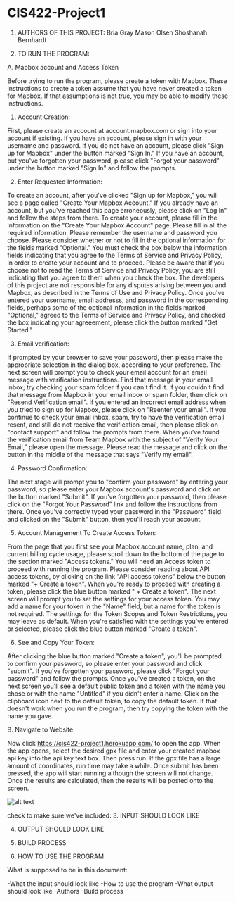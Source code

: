 # CIS422-Project1

1. AUTHORS OF THIS PROJECT:
Bria Gray 
Mason Olsen 
Shoshanah Bernhardt


2. TO RUN THE PROGRAM:

A. Mapbox account and Access Token 

Before trying to run the program, please create a token with Mapbox. These instructions to create a token assume that you have never created
a token for Mapbox. If that assumptions is not true, you may be able to modify these instructions. 

1. Account Creation: 

First, please create an account at account.mapbox.com or sign into your account if existing. 
If you have an account, please sign in with your username and password. 
If you do not have an account, please click "Sign up for Mapbox" under the button marked "Sign In."
If you have an account, but you've forgotten your password, please click "Forgot your password" under the button 
marked "Sign In" and follow the prompts.

2. Enter Requested Information:

To create an account, after you've clicked "Sign up for Mapbox," you will see a page called "Create Your Mapbox Account."
If you already have an account, but you've reached this page erroneously, please click on "Log In" and follow the steps from there.
To create your account, please fill in the information on the "Create Your Mapbox Account" page. Please fill in all the required information.
Please remember the username and password you choose. 
Please consider whether or not to fill in the optional information for the fields marked "Optional."
You must check the box below the information fields indicating that you agree to the Terms of Service and Privacy Policy, 
in order to create your account and to proceed.
Please be aware that if you choose not to read the Terms of Service and Privacy Policy, 
you are still indicating that you agree to them when you check the box.
The developers of this project are not responsible for any disputes arising between you and Mapbox, 
as described in the Terms of Use and Privacy Policy.
Once you've entered your username, email addresss, and password in the corresponding fields, perhaps some of the optional information in the 
fields marked "Optional," agreed to the Terms of Service and Privacy Policy, and checked the box indicating your agreeement, 
please click the button marked "Get Started."

3. Email verification:

If prompted by your browser to save your password, then please make the appropriate selection in the dialog box, according to your preference.
The next screen will prompt you to check your email account for an email message with verification instructions.
Find that message in your email inbox; try checking your spam folder if you can't find it.
If you couldn't find that message from Mapbox in your email inbox or spam folder, then click on "Resend Verification email". 
If you entered an incorrect email address when you tried to sign up for Mapbox, please click on "Reenter your email".
If you continue to check your email inbox, spam, try to have the verification email resent, and still do not receive the verification email,
then please click on "contact support" and follow the prompts from there.
When you've found the verification email from Team Mapbox with the subject of "Verify Your Email," please open the message.
Please read the message and click on the button in the middle of the message that says "Verify my email".

4. Password Confirmation:

The next stage will prompt you to "confirm your password" by entering your password, so please enter your Mapbox account's password
and click on the button marked "Submit". If you've forgotten your password, then please click on the "Forgot Your Password"
link and follow the instructions from there. 
Once you've correctly typed your password in the "Password" field and clicked on the "Submit" button, then you'll reach your account.

5. Account Management To Create Access Token:

From the page that you first see your Mapbox account name, plan, and current billing cycle usage, please scroll down to the bottom of the page
to the section marked "Access tokens."
You will need an Access token to proceed with running the program. 
Please consider reading about API access tokens, by clicking on the link "API access tokens" below the button marked "+ Create a token".
When you're ready to proceed with creating a token, please click the blue button marked " + Create a token".
The next screen will prompt you to set the settings for your access token. You may add a name for your token in the "Name" field,
but a name for the token is not required. The settings for the Token Scopes and Token Restrictions, you may leave as default.
When you're satisfied with the settings you've entered or selected, please click the blue button marked "Create a token".

6. See and Copy Your Token: 

After clicking the blue button marked "Create a token", you'll be prompted to confirm your password, 
so please enter your password and click "submit".
If you've forgotten your password, please click "Forgot your password" and follow the prompts.
Once you've created a token, on the next screen you'll see a default public token and a token with the name you chose 
or with the name "Untitled" if you didn't enter a name. 
Click on the clipboard icon next to the default token, to copy the default token. 
If that doesn't work when you run the program, then try copying the token with the name you gave.

B. Navigate to Website

Now click https://cis422-project1.herokuapp.com/ to open the app. When the app opens, select the desired gpx file and enter your created 
mapbox api key into the api key text box. Then press run. If the gpx file has a large amount of coordinates, run time may take a while. 
Once submit has been pressed, the app will start running although the screen will not change. Once the results are calculated, then 
the results will be posted onto the screen.

![alt text](https://github.com/mase28/CIS422-Project1/CIS422app.png?raw=true)

check to make sure we've included:
3. INPUT SHOULD LOOK LIKE

4. OUTPUT SHOULD LOOK LIKE

5. BUILD PROCESS

6. HOW TO USE THE PROGRAM




What is supposed to be in this document:

-What the input should look like
-How to use the program
-What output should look like
-Authors
-Build process 


